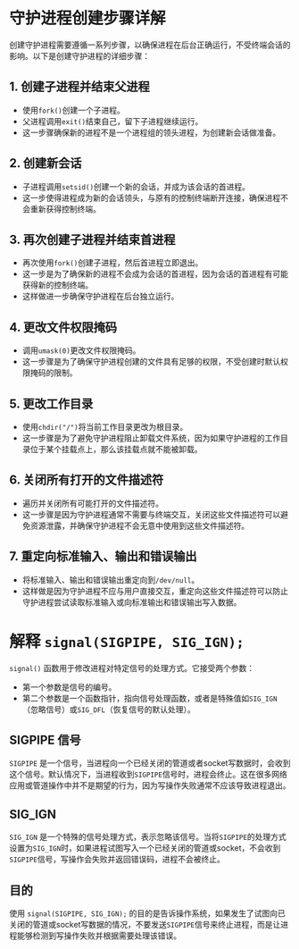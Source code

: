 # 守护进程创建步骤详解

创建守护进程需要遵循一系列步骤，以确保进程在后台正确运行，不受终端会话的影响。以下是创建守护进程的详细步骤：

## 1. 创建子进程并结束父进程

- 使用`fork()`创建一个子进程。
- 父进程调用`exit()`结束自己，留下子进程继续运行。
- 这一步骤确保新的进程不是一个进程组的领头进程，为创建新会话做准备。

## 2. 创建新会话

- 子进程调用`setsid()`创建一个新的会话，并成为该会话的首进程。
- 这一步使得进程成为新的会话领头，与原有的控制终端断开连接，确保进程不会重新获得控制终端。

## 3. 再次创建子进程并结束首进程

- 再次使用`fork()`创建子进程，然后首进程立即退出。
- 这一步是为了确保新的进程不会成为会话的首进程，因为会话的首进程有可能获得新的控制终端。
- 这样做进一步确保守护进程在后台独立运行。

## 4. 更改文件权限掩码

- 调用`umask(0)`更改文件权限掩码。
- 这一步骤是为了确保守护进程创建的文件具有足够的权限，不受创建时默认权限掩码的限制。

## 5. 更改工作目录

- 使用`chdir("/")`将当前工作目录更改为根目录。
- 这一步骤是为了避免守护进程阻止卸载文件系统，因为如果守护进程的工作目录位于某个挂载点上，那么该挂载点就不能被卸载。

## 6. 关闭所有打开的文件描述符

- 遍历并关闭所有可能打开的文件描述符。
- 这一步骤是因为守护进程通常不需要与终端交互，关闭这些文件描述符可以避免资源泄露，并确保守护进程不会无意中使用到这些文件描述符。

## 7. 重定向标准输入、输出和错误输出

- 将标准输入、输出和错误输出重定向到`/dev/null`。
- 这样做是因为守护进程不应与用户直接交互，重定向这些文件描述符可以防止守护进程尝试读取标准输入或向标准输出和错误输出写入数据。


# 解释 `signal(SIGPIPE, SIG_IGN);`

`signal()` 函数用于修改进程对特定信号的处理方式。它接受两个参数：

- 第一个参数是信号的编号。
- 第二个参数是一个函数指针，指向信号处理函数，或者是特殊值如`SIG_IGN`（忽略信号）或`SIG_DFL`（恢复信号的默认处理）。

## SIGPIPE 信号

`SIGPIPE` 是一个信号，当进程向一个已经关闭的管道或者socket写数据时，会收到这个信号。默认情况下，当进程收到`SIGPIPE`信号时，进程会终止。这在很多网络应用或管道操作中并不是期望的行为，因为写操作失败通常不应该导致进程退出。

## SIG_IGN

`SIG_IGN` 是一个特殊的信号处理方式，表示忽略该信号。当将`SIGPIPE`的处理方式设置为`SIG_IGN`时，如果进程试图写入一个已经关闭的管道或socket，不会收到`SIGPIPE`信号，写操作会失败并返回错误码，进程不会被终止。

## 目的

使用 `signal(SIGPIPE, SIG_IGN);` 的目的是告诉操作系统，如果发生了试图向已关闭的管道或socket写数据的情况，不要发送`SIGPIPE`信号来终止进程，而是让进程能够检测到写操作失败并根据需要处理该错误。

